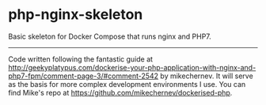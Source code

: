# php-nginx-skeleton
Basic skeleton for Docker Compose that runs nginx and PHP7.

------

Code written following the fantastic guide at http://geekyplatypus.com/dockerise-your-php-application-with-nginx-and-php7-fpm/comment-page-3/#comment-2542 by mikechernev. It will serve as the basis for more complex development environments I use. You can find Mike's repo at https://github.com/mikechernev/dockerised-php.
